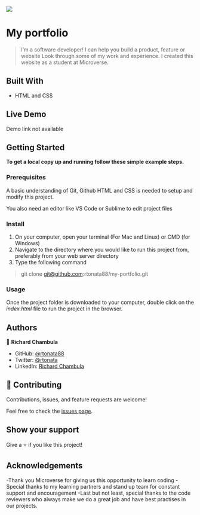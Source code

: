 ![](https://img.shields.io/badge/Microverse-blueviolet)

# My portfolio

> I’m a software developer! I can help you build a product, feature or website Look through some of my work and experience. I created this website as a student at Microverse.


## Built With

- HTML and CSS

## Live Demo

Demo link not available


## Getting Started

**To get a local copy up and running follow these simple example steps.**

### Prerequisites
A basic understanding of Git, Github HTML and CSS is needed to setup and modify this project.

You also need an editor like VS Code or Sublime to edit project files

### Install
1. On your computer, open your terminal (For Mac and Linux) or CMD (for Windows) 
2. Navigate to the directory where you would like to run this project from, preferably from your web server directory
3. Type the following command

> git clone git@github.com:rtonata88/my-portfolio.git


### Usage
Once the project folder is downloaded to your computer, double click on the *index.html* file to run the project in the browser.


## Authors

👤 **Richard Chambula**

- GitHub: [@rtonata88](https://github.com/rtonata88)
- Twitter: [@rtonata](https://twitter.com/rtonata)
- LinkedIn: [Richard Chambula](https://www.linkedin.com/in/richard-chambula-49198425/)

## 🤝 Contributing

Contributions, issues, and feature requests are welcome!

Feel free to check the [issues page](../../issues/).

## Show your support

Give a ⭐️ if you like this project!

## Acknowledgements
-Thank you Microverse for giving us this opportunity to learn coding
-Special thanks to my learning partners and stand up team for constant support and encouragement
-Last but not least, special thanks to the code reviewers who always make we do a great job and have best practises in our projects.
